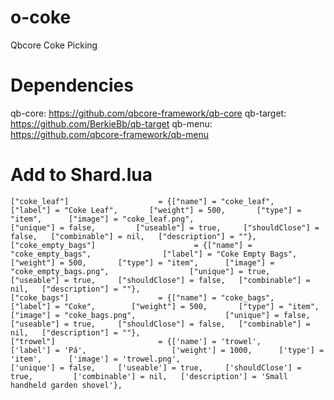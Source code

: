 # o-coke
Qbcore Coke Picking

# Dependencies
qb-core: https://github.com/qbcore-framework/qb-core qb-target: https://github.com/BerkieBb/qb-target qb-menu: https://github.com/qbcore-framework/qb-menu

# Add to Shard.lua
	["coke_leaf"] 					 = {["name"] = "coke_leaf", 			 	 ["label"] = "Coke Leaf", 		["weight"] = 500, 		["type"] = "item", 		["image"] = "coke_leaf.png", 				    ["unique"] = false, 		["useable"] = true, 	["shouldClose"] = false,   ["combinable"] = nil,   ["description"] = ""},
	["coke_empty_bags"] 					 = {["name"] = "coke_empty_bags", 			 	 ["label"] = "Coke Empty Bags", 		["weight"] = 500, 		["type"] = "item", 		["image"] = "coke_empty_bags.png", 				    ["unique"] = true, 		["useable"] = true, 	["shouldClose"] = false,   ["combinable"] = nil,   ["description"] = ""},
	["coke_bags"] 					 = {["name"] = "coke_bags", 			 	 ["label"] = "Coke", 		["weight"] = 500, 		["type"] = "item", 		["image"] = "coke_bags.png", 				    ["unique"] = false, 		["useable"] = true, 	["shouldClose"] = false,   ["combinable"] = nil,   ["description"] = ""},
	["trowel"] 			 	         = {['name'] = 'trowel', 			  		['label'] = 'Pá', 					['weight'] = 1000, 		['type'] = 'item', 		['image'] = 'trowel.png', 						['unique'] = false,    	['useable'] = true, 	['shouldClose'] = true,	   		['combinable'] = nil,   ['description'] = 'Small handheld garden shovel'},
